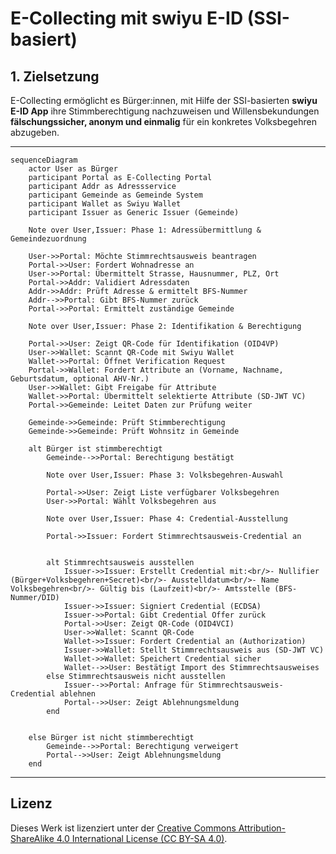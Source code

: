 # E-Collecting mit swiyu E-ID (SSI-basiert)

## 1. Zielsetzung
E-Collecting ermöglicht es Bürger:innen, mit Hilfe der
SSI-basierten **swiyu E-ID App** ihre Stimmberechtigung nachzuweisen und
Willensbekundungen **fälschungssicher, anonym und einmalig** für ein
konkretes Volksbegehren abzugeben.

---
```mermaid
sequenceDiagram
    actor User as Bürger
    participant Portal as E-Collecting Portal
    participant Addr as Adressservice
    participant Gemeinde as Gemeinde System
    participant Wallet as Swiyu Wallet
    participant Issuer as Generic Issuer (Gemeinde)

    Note over User,Issuer: Phase 1: Adressübermittlung & Gemeindezuordnung
    
    User->>Portal: Möchte Stimmrechtsausweis beantragen
    Portal->>User: Fordert Wohnadresse an
    User->>Portal: Übermittelt Strasse, Hausnummer, PLZ, Ort
    Portal->>Addr: Validiert Adressdaten
    Addr->>Addr: Prüft Adresse & ermittelt BFS-Nummer
    Addr-->>Portal: Gibt BFS-Nummer zurück
    Portal->>Portal: Ermittelt zuständige Gemeinde
    
    Note over User,Issuer: Phase 2: Identifikation & Berechtigung
    
    Portal->>User: Zeigt QR-Code für Identifikation (OID4VP)
    User->>Wallet: Scannt QR-Code mit Swiyu Wallet
    Wallet->>Portal: Öffnet Verification Request
    Portal->>Wallet: Fordert Attribute an (Vorname, Nachname, Geburtsdatum, optional AHV-Nr.)
    User->>Wallet: Gibt Freigabe für Attribute
    Wallet->>Portal: Übermittelt selektierte Attribute (SD-JWT VC)
    Portal->>Gemeinde: Leitet Daten zur Prüfung weiter
    
    Gemeinde->>Gemeinde: Prüft Stimmberechtigung
    Gemeinde->>Gemeinde: Prüft Wohnsitz in Gemeinde
    
    alt Bürger ist stimmberechtigt
        Gemeinde-->>Portal: Berechtigung bestätigt
        
        Note over User,Issuer: Phase 3: Volksbegehren-Auswahl
        
        Portal->>User: Zeigt Liste verfügbarer Volksbegehren
        User->>Portal: Wählt Volksbegehren aus
        
        Note over User,Issuer: Phase 4: Credential-Ausstellung
        
        Portal->>Issuer: Fordert Stimmrechtsausweis-Credential an
        
        
        alt Stimmrechtsausweis ausstellen    
            Issuer->>Issuer: Erstellt Credential mit:<br/>- Nullifier (Bürger+Volksbegehren+Secret)<br/>- Ausstelldatum<br/>- Name Volksbegehren<br/>- Gültig bis (Laufzeit)<br/>- Amtsstelle (BFS-Nummer/DID)
            Issuer->>Issuer: Signiert Credential (ECDSA)
            Issuer->>Portal: Gibt Credential Offer zurück
            Portal->>User: Zeigt QR-Code (OID4VCI)
            User->>Wallet: Scannt QR-Code
            Wallet->>Issuer: Fordert Credential an (Authorization)
            Issuer->>Wallet: Stellt Stimmrechtsausweis aus (SD-JWT VC)
            Wallet->>Wallet: Speichert Credential sicher
            Wallet-->>User: Bestätigt Import des Stimmrechtsausweises
        else Stimmrechtsausweis nicht ausstellen
            Issuer-->>Portal: Anfrage für Stimmrechtsausweis-Credential ablehnen
            Portal-->>User: Zeigt Ablehnungsmeldung
        end


    else Bürger ist nicht stimmberechtigt
        Gemeinde-->>Portal: Berechtigung verweigert
        Portal-->>User: Zeigt Ablehnungsmeldung
    end
```
---

## Lizenz

Dieses Werk ist lizenziert unter der [Creative Commons Attribution-ShareAlike 4.0 International License (CC BY-SA 4.0)](https://creativecommons.org/licenses/by-sa/4.0/).
